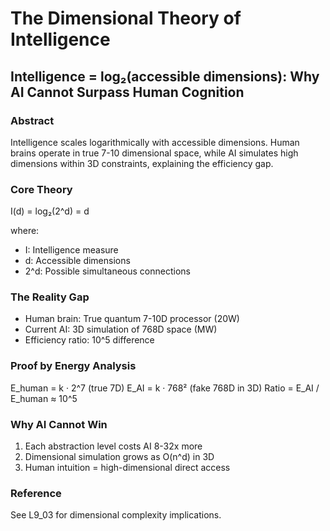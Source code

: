 # The Dimensional Theory of Intelligence
  ## Intelligence = log₂(accessible dimensions): Why AI Cannot Surpass Human Cognition

  ### Abstract
  Intelligence scales logarithmically with accessible dimensions. Human brains operate in true
  7-10 dimensional space, while AI simulates high dimensions within 3D constraints, explaining
  the efficiency gap.

  ### Core Theory
  I(d) = log₂(2^d) = d

  where:
  - I: Intelligence measure
  - d: Accessible dimensions
  - 2^d: Possible simultaneous connections

  ### The Reality Gap
  - Human brain: True quantum 7-10D processor (20W)
  - Current AI: 3D simulation of 768D space (MW)
  - Efficiency ratio: 10^5 difference

  ### Proof by Energy Analysis
  E_human = k · 2^7 (true 7D)
  E_AI = k · 768² (fake 768D in 3D)
  Ratio = E_AI / E_human ≈ 10^5

  ### Why AI Cannot Win
  1. Each abstraction level costs AI 8-32x more
  2. Dimensional simulation grows as O(n^d) in 3D
  3. Human intuition = high-dimensional direct access

  ### Reference
  See L9_03 for dimensional complexity implications.